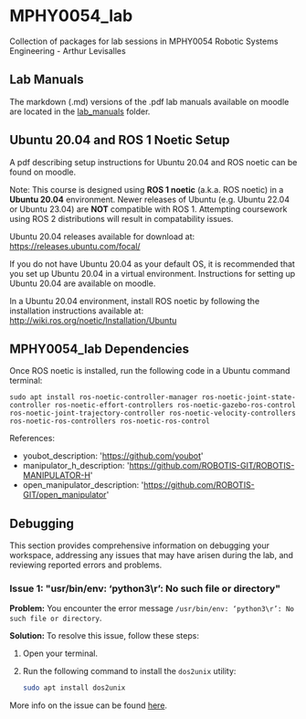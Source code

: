 # MPHY0054_lab
Collection of packages for lab sessions in MPHY0054 Robotic Systems Engineering - Arthur Levisalles

## Lab Manuals
The markdown (.md) versions of the .pdf lab manuals available on moodle are located in the [lab_manuals](https://github.com/surgical-vision/MPHY0054_lab/tree/main/lab_manuals) folder.

## Ubuntu 20.04 and ROS 1 Noetic Setup

A pdf describing setup instructions for Ubuntu 20.04 and ROS noetic can be found on moodle.

Note:
This course is designed using **ROS 1 noetic** (a.k.a. ROS noetic) in a **Ubuntu 20.04** environment.
Newer releases of Ubuntu (e.g. Ubuntu 22.04 or Ubuntu 23.04) are **NOT** compatible with ROS 1.
Attempting coursework using ROS 2 distributions will result in compatability issues.

Ubuntu 20.04 releases available for download at:
https://releases.ubuntu.com/focal/

If you do not have Ubuntu 20.04 as your default OS, it is recommended that you set up Ubuntu 20.04 in a virtual environment. Instructions for setting up Ubuntu 20.04 are available on moodle.

In a Ubuntu 20.04 environment, install ROS noetic by following the installation instructions available at:
http://wiki.ros.org/noetic/Installation/Ubuntu


## MPHY0054_lab Dependencies

Once ROS noetic is installed, run the following code in a Ubuntu command terminal:
```
sudo apt install ros-noetic-controller-manager ros-noetic-joint-state-controller ros-noetic-effort-controllers ros-noetic-gazebo-ros-control ros-noetic-joint-trajectory-controller ros-noetic-velocity-controllers ros-noetic-ros-controllers ros-noetic-ros-control
```

References:
- youbot_description: 'https://github.com/youbot'
- manipulator_h_description: 'https://github.com/ROBOTIS-GIT/ROBOTIS-MANIPULATOR-H'
- open_manipulator_description: 'https://github.com/ROBOTIS-GIT/open_manipulator'


## Debugging

This section provides comprehensive information on debugging your workspace, addressing any issues that may have arisen during the lab, and reviewing reported errors and problems.

### Issue 1: "usr/bin/env: ‘python3\r’: No such file or directory"

**Problem:** You encounter the error message `/usr/bin/env: ‘python3\r’: No such file or directory`.

**Solution:** To resolve this issue, follow these steps:

1. Open your terminal.

2. Run the following command to install the `dos2unix` utility:

   ```bash
   sudo apt install dos2unix
   ```

More info on the issue can be found [here](https://askubuntu.com/questions/896860/usr-bin-env-python3-r-no-such-file-or-directory).
